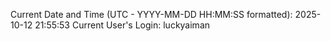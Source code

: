Current Date and Time (UTC - YYYY-MM-DD HH:MM:SS formatted): 2025-10-12 21:55:53
Current User's Login: luckyaiman
